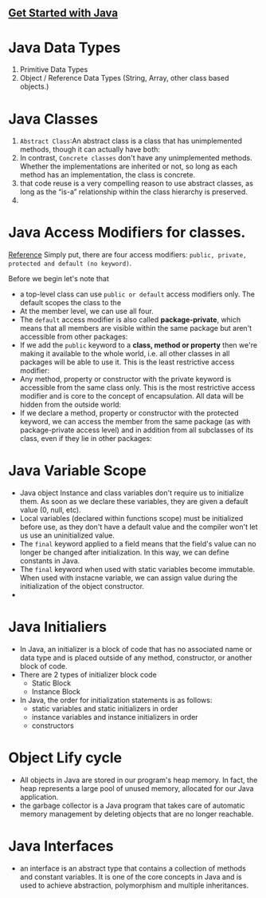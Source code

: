 ## [Get Started with Java](https://www.baeldung.com/get-started-with-java-series)

# Java Data Types
1. Primitive Data Types
2. Object / Reference Data Types (String, Array, other class based objects.)

# Java Classes 
1. `Abstract Class`:An abstract class is a class that has unimplemented methods, though it can actually have both: 
2. In contrast, `Concrete classes` don't have any unimplemented methods. Whether the implementations are inherited or not, so long as each method has an implementation, the class is concrete.
3. that code reuse is a very compelling reason to use abstract classes, as long as the “is-a” relationship within the class hierarchy is preserved.
4. 

# Java Access Modifiers for classes.
[Reference](https://www.baeldung.com/java-access-modifiers)
Simply put, there are four access modifiers: `public, private, protected and default (no keyword)`.

Before we begin let's note that 
- a top-level class can use `public or default` access modifiers only. The default scopes the class to the  
- At the member level, we can use all four.
- The `default` access modifier is also called **package-private**, which means that all members are visible within the same package but aren't accessible from other packages:
- If we add the `public` keyword to a **class, method or property** then we're making it available to the whole world, i.e. all other classes in all packages will be able to use it. This is the least restrictive access modifier:
- Any method, property or constructor with the private keyword is accessible from the same class only. This is the most restrictive access modifier and is core to the concept of encapsulation. All data will be hidden from the outside world:
- If we declare a method, property or constructor with the protected keyword, we can access the member from the same package (as with package-private access level) and in addition from all subclasses of its class, even if they lie in other packages:

# Java Variable Scope
- Java object Instance and class variables don't require us to initialize them. As soon as we declare these variables, they are given a default value (0, null, etc).
- Local variables (declared within functions scope) must be initialized before use, as they don't have a default value and the compiler won't let us use an uninitialized value.
- The `final` keyword applied to a field means that the field's value can no longer be changed after initialization. In this way, we can define constants in Java.
- The `final` keyword when used with static variables become immutable. When used with instacne variable, we can assign value during the initialization of the object constructor.
- 

# Java Initialiers
- In Java, an initializer is a block of code that has no associated name or data type and is placed outside of any method, constructor, or another block of code.
- There are 2 types of initializer block code
    - Static Block
    - Instance Block
- In Java, the order for initialization statements is as follows:
    - static variables and static initializers in order
    - instance variables and instance initializers in order
    - constructors    

# Object Lify cycle
- All objects in Java are stored in our program's heap memory. In fact, the heap represents a large pool of unused memory, allocated for our Java application.
-  the garbage collector is a Java program that takes care of automatic memory management by deleting objects that are no longer reachable.

# Java Interfaces
-  an interface is an abstract type that contains a collection of methods and constant variables. It is one of the core concepts in Java and is used to achieve abstraction, polymorphism and multiple inheritances.


